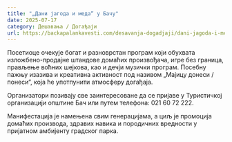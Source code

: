 ```yaml
---
title: "„Дани јагода и меда“ у Бачу"
date: 2025-07-17
category: Дешавања / Догађаји
url: https://backapalankavesti.com/desavanja-dogadjaji/dani-jagoda-i-meda-u-bacu/
---
```


Посетиоце очекује богат и разноврстан програм који обухвата изложбено-продајне штандове домаћих произвођача, игре без граница, прављење воћних шејкова, као и дечји музички програм. Посебну пажњу изазива и креативна активност под називом „Мајицу донеси / понеси“, која ће употпунити атмосферу догађаја.

Организатори позивају све заинтересоване да се пријаве у Туристичкој организацији општине Бач или путем телефона: 021 60 72 222.

Манифестација је намењена свим генерацијама, а циљ је промоција домаћих производа, здравих навика и породичних вредности у пријатном амбијенту градског парка.
